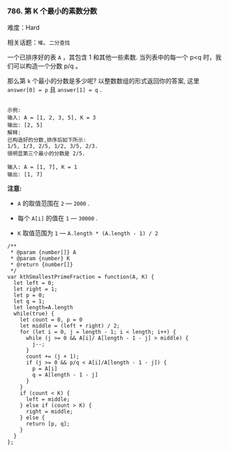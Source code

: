 ### 786. 第 K 个最小的素数分数

难度：Hard

相关话题：`堆`、`二分查找`

一个已排序好的表 `A` ，其包含 1 和其他一些素数. 当列表中的每一个 p<q 时，我们可以构造一个分数 p/q 。



那么第 `k` 个最小的分数是多少呢? 以整数数组的形式返回你的答案, 这里 `answer[0] = p` 且 `answer[1] = q` .



```

示例:
输入: A = [1, 2, 3, 5], K = 3
输出: [2, 5]
解释:
已构造好的分数,排序后如下所示:
1/5, 1/3, 2/5, 1/2, 3/5, 2/3.
很明显第三个最小的分数是 2/5.

输入: A = [1, 7], K = 1
输出: [1, 7]
```


**注意:** 




* `A`  的取值范围在  `2`  &mdash;  `2000` .

* 每个 `A[i]`  的值在  `1`  &mdash; `30000` .

* `K`  取值范围为  `1`  &mdash; `A.length * (A.length - 1) / 2`




```
/**
 * @param {number[]} A
 * @param {number} K
 * @return {number[]}
 */
var kthSmallestPrimeFraction = function(A, K) {
  let left = 0;
  let right = 1;
  let p = 0;
  let q = 1;
  let length=A.length
  while(true) {
    let count = 0, p = 0
    let middle = (left + right) / 2;
    for (let i = 0, j = length - 1; i < length; i++) {
      while (j >= 0 && A[i]/ A[length - 1 - j] > middle) {
        j--;
      }
      count += (j + 1);
      if (j >= 0 && p/q < A[i]/A[length - 1 - j]) {
        p = A[i]
        q = A[length - 1 - j]
      }
    }
    if (count < K) {
      left = middle;
    } else if (count > K) {
      right = middle;
    } else {
      return [p, q];
    }
  }
};
```


